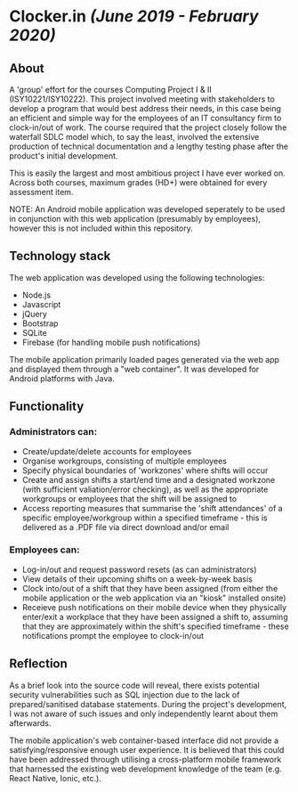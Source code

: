 # Clocker.in *(June 2019 - February 2020)*

## About
A 'group' effort for the courses Computing Project I & II (ISY10221/ISY10222). This project involved meeting with stakeholders to develop a program that would best address their needs, in this case being an efficient and simple way for the employees of an IT consultancy firm to clock-in/out of work. The course required that the project closely follow the waterfall SDLC model which, to say the least, involved the extensive production of technical documentation and a lengthy testing phase after the product's initial development.

This is easily the largest and most ambitious project I have ever worked on. Across both courses, maximum grades (HD+) were obtained for every assessment item.

NOTE: An Android mobile application was developed seperately to be used in conjunction with this web application (presumably by employees), however this is not included within this repository.

## Technology stack
The web application was developed using the following technologies:
- Node.js
- Javascript
- jQuery
- Bootstrap
- SQLite
- Firebase (for handling mobile push notifications)

The mobile application primarily loaded pages generated via the web app and displayed them through a "web container". It was developed for Android platforms with Java.

## Functionality
### Administrators can:
- Create/update/delete accounts for employees
- Organise workgroups, consisting of multiple employees
- Specify physical boundaries of 'workzones' where shifts will occur 
- Create and assign shifts a start/end time and a designated workzone (with sufficient valiation/error checking), as well as the appropriate workgroups or employees that the shift will be assigned to
- Access reporting measures that summarise the 'shift attendances' of a specific employee/workgroup within a specified timeframe - this is delivered as a .PDF file via direct download and/or email

### Employees can:
 - Log-in/out and request password resets (as can administrators)
 - View details of their upcoming shifts on a week-by-week basis
 - Clock into/out of a shift that they have been assigned (from either the mobile application or the web application via an "kiosk" installed onsite)
 - Receieve push notifications on their mobile device when they physically enter/exit a workplace that they have been assigned a shift to, assuming that they are approximately within the shift's specified timeframe - these notifications prompt the employee to clock-in/out

## Reflection
As a brief look into the source code will reveal, there exists potential security vulnerabilities such as SQL injection due to the lack of prepared/sanitised database statements. During the project's development, I was not aware of such issues and only independently learnt about them afterwards.

The mobile application's web container-based interface did not provide a satisfying/responsive enough user experience. It is believed that this could have been addressed through utilising a cross-platform mobile framework that harnessed the existing web development knowledge of the team (e.g. React Native, Ionic, etc.). 

